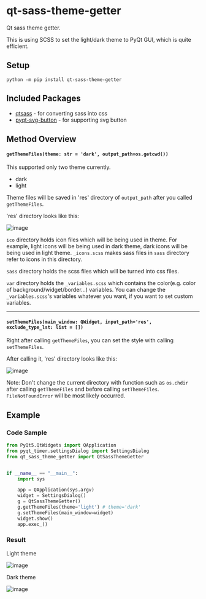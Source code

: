 # qt-sass-theme-getter
Qt sass theme getter. 

This is using SCSS to set the light/dark theme to PyQt GUI, which is quite efficient.

## Setup
`python -m pip install qt-sass-theme-getter`

## Included Packages
* <a href="https://github.com/spyder-ide/qtsass">qtsass</a> - for converting sass into css
* <a href="https://github.com/yjg30737/pyqt-svg-button">pyqt-svg-button</a> - for supporting svg button

## Method Overview
#### `getThemeFiles(theme: str = 'dark', output_path=os.getcwd())`
This supported only two theme currently. 
* dark
* light

Theme files will be saved in 'res' directory of `output_path` after you called `getThemeFiles`.

'res' directory looks like this:

![image](https://user-images.githubusercontent.com/55078043/172268659-860a5633-7b73-4848-92c4-b946b035b75a.png)

`ico` directory holds icon files which will be being used in theme. For example, light icons will be being used in dark theme, dark icons will be being used in light theme. `_icons.scss` makes sass files in `sass` directory refer to icons in this directory.

`sass` directory holds the scss files which will be turned into css files.

`var` directory holds the `_variables.scss` which contains the color(e.g. color of background/widget/border...) variables. You can change the `_variables.scss`'s variables whatever you want, if you want to set custom variables.

<hr>

#### `setThemeFiles(main_window: QWidget, input_path='res', exclude_type_lst: list = [])`
Right after calling `getThemeFiles`, you can set the style with calling `setThemeFiles`.

After calling it, 'res' directory looks like this:

![image](https://user-images.githubusercontent.com/55078043/172270071-d49a246a-7efb-463b-b0f8-bb70179a75f6.png)

Note: Don't change the current directory with function such as `os.chdir` after calling `getThemeFiles` and before calling `setThemeFiles`. `FileNotFoundError` will be most likely occurred. 

## Example
### Code Sample
```python
from PyQt5.QtWidgets import QApplication
from pyqt_timer.settingsDialog import SettingsDialog
from qt_sass_theme_getter import QtSassThemeGetter


if __name__ == "__main__":
    import sys

    app = QApplication(sys.argv)
    widget = SettingsDialog()
    g = QtSassThemeGetter()
    g.getThemeFiles(theme='light') # theme='dark'
    g.setThemeFiles(main_window=widget)
    widget.show()
    app.exec_()
```

### Result
Light theme

![image](https://user-images.githubusercontent.com/55078043/171988935-676ea36c-657a-403c-be7a-93c89cb60d6b.png)

Dark theme

![image](https://user-images.githubusercontent.com/55078043/171988919-d3d4148f-02fa-4322-9d8e-a52e2b2a0a55.png)
